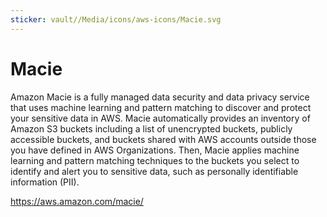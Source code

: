 ```yaml
---
sticker: vault//Media/icons/aws-icons/Macie.svg
---
```

# Macie
Amazon Macie is a fully managed data security and data privacy service that uses machine learning and pattern matching to discover and protect your sensitive data in AWS. Macie automatically provides an inventory of Amazon S3 buckets including a list of unencrypted buckets, publicly accessible buckets, and buckets shared with AWS accounts outside those you have defined in AWS Organizations. Then, Macie applies machine learning and pattern matching techniques to the buckets you select to identify and alert you to sensitive data, such as personally identifiable information (PII).

https://aws.amazon.com/macie/